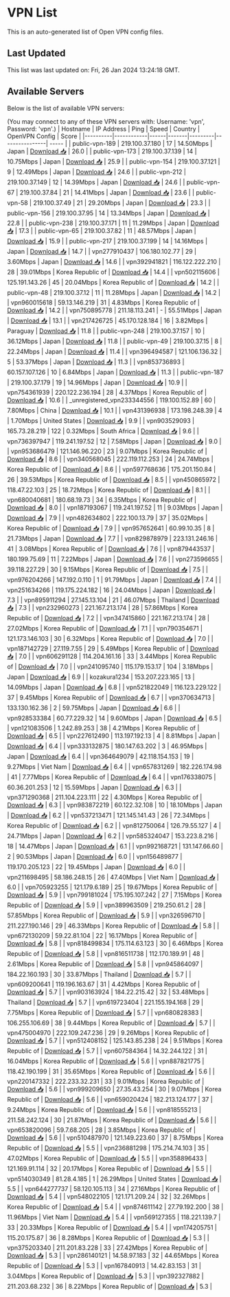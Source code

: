 # VPN List

This is an auto-generated list of Open VPN config files.

## Last Updated

This list was last updated on: Fri, 26 Jan 2024 13:24:18 GMT.

## Available Servers

Below is the list of available VPN servers:

(You may connect to any of these VPN servers with: Username: 'vpn', Password: 'vpn'.)
| Hostname | IP Address | Ping | Speed | Country | OpenVPN Config | Score |
|----------|------------|------|-------|---------|----------------| ----- |
| public-vpn-189 | 219.100.37.180 | 17 | 14.50Mbps | Japan | [Download 📥](./configs/server_0_JP.ovpn) | 26.0 |
| public-vpn-173 | 219.100.37.139 | 14 | 10.75Mbps | Japan | [Download 📥](./configs/server_1_JP.ovpn) | 25.9 |
| public-vpn-154 | 219.100.37.121 | 9 | 12.49Mbps | Japan | [Download 📥](./configs/server_2_JP.ovpn) | 24.6 |
| public-vpn-212 | 219.100.37.149 | 12 | 14.39Mbps | Japan | [Download 📥](./configs/server_3_JP.ovpn) | 24.6 |
| public-vpn-67 | 219.100.37.84 | 21 | 14.41Mbps | Japan | [Download 📥](./configs/server_4_JP.ovpn) | 23.6 |
| public-vpn-58 | 219.100.37.49 | 21 | 29.20Mbps | Japan | [Download 📥](./configs/server_5_JP.ovpn) | 23.3 |
| public-vpn-156 | 219.100.37.95 | 14 | 13.34Mbps | Japan | [Download 📥](./configs/server_6_JP.ovpn) | 22.8 |
| public-vpn-238 | 219.100.37.171 | 11 | 11.29Mbps | Japan | [Download 📥](./configs/server_7_JP.ovpn) | 17.3 |
| public-vpn-65 | 219.100.37.82 | 11 | 48.57Mbps | Japan | [Download 📥](./configs/server_8_JP.ovpn) | 15.9 |
| public-vpn-217 | 219.100.37.199 | 14 | 14.16Mbps | Japan | [Download 📥](./configs/server_9_JP.ovpn) | 14.7 |
| vpn277910437 | 106.180.102.77 | 29 | 3.60Mbps | Japan | [Download 📥](./configs/server_10_JP.ovpn) | 14.6 |
| vpn392941821 | 116.122.222.210 | 28 | 39.01Mbps | Korea Republic of | [Download 📥](./configs/server_11_KR.ovpn) | 14.4 |
| vpn502115606 | 125.191.143.26 | 45 | 20.04Mbps | Korea Republic of | [Download 📥](./configs/server_12_KR.ovpn) | 14.2 |
| public-vpn-48 | 219.100.37.12 | 11 | 11.28Mbps | Japan | [Download 📥](./configs/server_13_JP.ovpn) | 14.2 |
| vpn960015618 | 59.13.146.219 | 31 | 4.83Mbps | Korea Republic of | [Download 📥](./configs/server_14_KR.ovpn) | 14.2 |
| vpn750895778 | 211.18.113.241 | - | 55.51Mbps | Japan | [Download 📥](./configs/server_15_JP.ovpn) | 13.1 |
| vpn217426725 | 45.170.128.184 | 16 | 3.82Mbps | Paraguay | [Download 📥](./configs/server_16_PY.ovpn) | 11.8 |
| public-vpn-248 | 219.100.37.157 | 10 | 36.12Mbps | Japan | [Download 📥](./configs/server_17_JP.ovpn) | 11.8 |
| public-vpn-49 | 219.100.37.15 | 8 | 22.24Mbps | Japan | [Download 📥](./configs/server_18_JP.ovpn) | 11.4 |
| vpn396494587 | 121.106.136.32 | 5 | 53.37Mbps | Japan | [Download 📥](./configs/server_19_JP.ovpn) | 11.3 |
| vpn853736893 | 60.157.107.126 | 10 | 6.84Mbps | Japan | [Download 📥](./configs/server_20_JP.ovpn) | 11.3 |
| public-vpn-187 | 219.100.37.179 | 19 | 14.96Mbps | Japan | [Download 📥](./configs/server_21_JP.ovpn) | 10.9 |
| vpn754361939 | 220.122.236.194 | 28 | 4.37Mbps | Korea Republic of | [Download 📥](./configs/server_22_KR.ovpn) | 10.6 |
| _unregistered_vpn233344556 | 119.100.152.89 | 60 | 7.80Mbps | China | [Download 📥](./configs/server_23_CN.ovpn) | 10.1 |
| vpn431396938 | 173.198.248.39 | 4 | 1.70Mbps | United States | [Download 📥](./configs/server_24_US.ovpn) | 9.9 |
| vpn903529093 | 165.73.28.219 | 122 | 0.32Mbps | South Africa | [Download 📥](./configs/server_25_ZA.ovpn) | 9.6 |
| vpn736397947 | 119.241.197.52 | 12 | 7.58Mbps | Japan | [Download 📥](./configs/server_26_JP.ovpn) | 9.0 |
| vpn953686479 | 121.146.96.220 | 23 | 9.07Mbps | Korea Republic of | [Download 📥](./configs/server_27_KR.ovpn) | 8.6 |
| vpn340568045 | 222.119.112.253 | 24 | 24.74Mbps | Korea Republic of | [Download 📥](./configs/server_28_KR.ovpn) | 8.6 |
| vpn597768636 | 175.201.150.84 | 26 | 39.53Mbps | Korea Republic of | [Download 📥](./configs/server_29_KR.ovpn) | 8.5 |
| vpn450865972 | 118.47.22.103 | 25 | 18.72Mbps | Korea Republic of | [Download 📥](./configs/server_30_KR.ovpn) | 8.1 |
| vpn680040681 | 180.68.19.73 | 34 | 6.35Mbps | Korea Republic of | [Download 📥](./configs/server_31_KR.ovpn) | 8.0 |
| vpn187193067 | 119.241.197.52 | 11 | 9.03Mbps | Japan | [Download 📥](./configs/server_32_JP.ovpn) | 7.9 |
| vpn482634802 | 222.100.13.79 | 37 | 35.02Mbps | Korea Republic of | [Download 📥](./configs/server_33_KR.ovpn) | 7.9 |
| vpn957652641 | 60.99.10.35 | 8 | 21.73Mbps | Japan | [Download 📥](./configs/server_34_JP.ovpn) | 7.7 |
| vpn829878979 | 223.131.246.16 | 41 | 3.08Mbps | Korea Republic of | [Download 📥](./configs/server_35_KR.ovpn) | 7.6 |
| vpn879443537 | 180.199.75.69 | 11 | 7.22Mbps | Japan | [Download 📥](./configs/server_36_JP.ovpn) | 7.6 |
| vpn273596655 | 39.118.227.29 | 30 | 9.15Mbps | Korea Republic of | [Download 📥](./configs/server_37_KR.ovpn) | 7.5 |
| vpn976204266 | 147.192.0.110 | 1 | 91.79Mbps | Japan | [Download 📥](./configs/server_38_JP.ovpn) | 7.4 |
| vpn251634266 | 119.175.224.182 | 16 | 24.04Mbps | Japan | [Download 📥](./configs/server_39_JP.ovpn) | 7.3 |
| vpn895911294 | 27.145.13.104 | 21 | 46.07Mbps | Thailand | [Download 📥](./configs/server_40_TH.ovpn) | 7.3 |
| vpn232960273 | 221.167.213.174 | 28 | 57.86Mbps | Korea Republic of | [Download 📥](./configs/server_41_KR.ovpn) | 7.2 |
| vpn347415860 | 221.167.213.174 | 28 | 27.02Mbps | Korea Republic of | [Download 📥](./configs/server_42_KR.ovpn) | 7.1 |
| vpn790354671 | 121.173.146.103 | 30 | 6.32Mbps | Korea Republic of | [Download 📥](./configs/server_43_KR.ovpn) | 7.0 |
| vpn187142729 | 27.119.7.55 | 29 | 5.49Mbps | Korea Republic of | [Download 📥](./configs/server_44_KR.ovpn) | 7.0 |
| vpn606291128 | 114.204.161.16 | 33 | 3.44Mbps | Korea Republic of | [Download 📥](./configs/server_45_KR.ovpn) | 7.0 |
| vpn241095740 | 115.179.153.17 | 104 | 3.18Mbps | Japan | [Download 📥](./configs/server_46_JP.ovpn) | 6.9 |
| kozakura1234 | 153.207.223.165 | 13 | 14.09Mbps | Japan | [Download 📥](./configs/server_47_JP.ovpn) | 6.8 |
| vpn521822049 | 116.123.229.122 | 37 | 9.45Mbps | Korea Republic of | [Download 📥](./configs/server_48_KR.ovpn) | 6.7 |
| vpn370634713 | 133.130.162.36 | 2 | 59.75Mbps | Japan | [Download 📥](./configs/server_49_JP.ovpn) | 6.6 |
| vpn928533384 | 60.77.229.32 | 14 | 9.60Mbps | Japan | [Download 📥](./configs/server_50_JP.ovpn) | 6.5 |
| vpn121083506 | 1.242.89.253 | 38 | 4.21Mbps | Korea Republic of | [Download 📥](./configs/server_51_KR.ovpn) | 6.5 |
| vpn227612490 | 113.197.192.13 | 4 | 8.81Mbps | Japan | [Download 📥](./configs/server_52_JP.ovpn) | 6.4 |
| vpn333132875 | 180.147.63.202 | 3 | 46.95Mbps | Japan | [Download 📥](./configs/server_53_JP.ovpn) | 6.4 |
| vpn364649079 | 42.118.154.153 | 19 | 9.27Mbps | Viet Nam | [Download 📥](./configs/server_54_VN.ovpn) | 6.4 |
| vpn657831269 | 182.226.174.98 | 41 | 7.77Mbps | Korea Republic of | [Download 📥](./configs/server_55_KR.ovpn) | 6.4 |
| vpn176338075 | 60.36.201.253 | 12 | 15.59Mbps | Japan | [Download 📥](./configs/server_56_JP.ovpn) | 6.3 |
| vpn371290368 | 211.104.223.111 | 22 | 4.30Mbps | Korea Republic of | [Download 📥](./configs/server_57_KR.ovpn) | 6.3 |
| vpn983872219 | 60.122.32.108 | 10 | 18.10Mbps | Japan | [Download 📥](./configs/server_58_JP.ovpn) | 6.2 |
| vpn537213471 | 121.145.141.43 | 26 | 72.34Mbps | Korea Republic of | [Download 📥](./configs/server_59_KR.ovpn) | 6.2 |
| vpn812750064 | 126.79.55.127 | 4 | 24.71Mbps | Japan | [Download 📥](./configs/server_60_JP.ovpn) | 6.2 |
| vpn585324047 | 153.223.8.216 | 18 | 14.47Mbps | Japan | [Download 📥](./configs/server_61_JP.ovpn) | 6.1 |
| vpn992168721 | 131.147.66.60 | 2 | 90.53Mbps | Japan | [Download 📥](./configs/server_62_JP.ovpn) | 6.0 |
| vpn156489877 | 119.170.205.123 | 22 | 19.45Mbps | Japan | [Download 📥](./configs/server_63_JP.ovpn) | 6.0 |
| vpn211698495 | 58.186.248.15 | 26 | 47.40Mbps | Viet Nam | [Download 📥](./configs/server_64_VN.ovpn) | 6.0 |
| vpn705923255 | 121.179.6.189 | 25 | 19.67Mbps | Korea Republic of | [Download 📥](./configs/server_65_KR.ovpn) | 5.9 |
| vpn799181024 | 175.195.107.242 | 27 | 7.15Mbps | Korea Republic of | [Download 📥](./configs/server_66_KR.ovpn) | 5.9 |
| vpn389963509 | 219.250.61.2 | 28 | 57.85Mbps | Korea Republic of | [Download 📥](./configs/server_67_KR.ovpn) | 5.9 |
| vpn326596710 | 211.227.190.146 | 29 | 46.33Mbps | Korea Republic of | [Download 📥](./configs/server_68_KR.ovpn) | 5.8 |
| vpn672130209 | 59.22.81.104 | 22 | 16.17Mbps | Korea Republic of | [Download 📥](./configs/server_69_KR.ovpn) | 5.8 |
| vpn818499834 | 175.114.63.123 | 30 | 6.46Mbps | Korea Republic of | [Download 📥](./configs/server_70_KR.ovpn) | 5.8 |
| vpn816511738 | 112.170.189.91 | 48 | 2.61Mbps | Korea Republic of | [Download 📥](./configs/server_71_KR.ovpn) | 5.8 |
| vpn945864097 | 184.22.160.193 | 30 | 33.87Mbps | Thailand | [Download 📥](./configs/server_72_TH.ovpn) | 5.7 |
| vpn609200641 | 119.196.163.67 | 31 | 4.42Mbps | Korea Republic of | [Download 📥](./configs/server_73_KR.ovpn) | 5.7 |
| vpn903163924 | 184.22.215.42 | 32 | 53.48Mbps | Thailand | [Download 📥](./configs/server_74_TH.ovpn) | 5.7 |
| vpn619723404 | 221.155.194.168 | 29 | 7.75Mbps | Korea Republic of | [Download 📥](./configs/server_75_KR.ovpn) | 5.7 |
| vpn680828383 | 106.255.106.69 | 38 | 9.44Mbps | Korea Republic of | [Download 📥](./configs/server_76_KR.ovpn) | 5.7 |
| vpn475004970 | 222.109.247.236 | 29 | 9.26Mbps | Korea Republic of | [Download 📥](./configs/server_77_KR.ovpn) | 5.7 |
| vpn512408152 | 125.143.85.238 | 24 | 9.51Mbps | Korea Republic of | [Download 📥](./configs/server_78_KR.ovpn) | 5.7 |
| vpn607584364 | 14.32.244.122 | 31 | 16.04Mbps | Korea Republic of | [Download 📥](./configs/server_79_KR.ovpn) | 5.6 |
| vpn887821775 | 118.42.190.199 | 31 | 35.65Mbps | Korea Republic of | [Download 📥](./configs/server_80_KR.ovpn) | 5.6 |
| vpn220147332 | 222.233.32.231 | 33 | 9.01Mbps | Korea Republic of | [Download 📥](./configs/server_81_KR.ovpn) | 5.6 |
| vpn999209650 | 27.35.43.254 | 30 | 9.07Mbps | Korea Republic of | [Download 📥](./configs/server_82_KR.ovpn) | 5.6 |
| vpn659020424 | 182.213.124.177 | 37 | 9.24Mbps | Korea Republic of | [Download 📥](./configs/server_83_KR.ovpn) | 5.6 |
| vpn818555213 | 211.58.242.124 | 30 | 21.87Mbps | Korea Republic of | [Download 📥](./configs/server_84_KR.ovpn) | 5.6 |
| vpn653820096 | 59.7.68.205 | 28 | 3.85Mbps | Korea Republic of | [Download 📥](./configs/server_85_KR.ovpn) | 5.6 |
| vpn510487970 | 121.149.223.60 | 37 | 8.75Mbps | Korea Republic of | [Download 📥](./configs/server_86_KR.ovpn) | 5.5 |
| vpn236881298 | 175.214.74.103 | 35 | 47.02Mbps | Korea Republic of | [Download 📥](./configs/server_87_KR.ovpn) | 5.5 |
| vpn358896433 | 121.169.91.114 | 32 | 20.17Mbps | Korea Republic of | [Download 📥](./configs/server_88_KR.ovpn) | 5.5 |
| vpn514030349 | 81.28.4.185 | 1 | 26.29Mbps | United States | [Download 📥](./configs/server_89_US.ovpn) | 5.5 |
| vpn644277737 | 58.120.105.113 | 34 | 27.16Mbps | Korea Republic of | [Download 📥](./configs/server_90_KR.ovpn) | 5.4 |
| vpn548022105 | 121.171.209.24 | 32 | 32.26Mbps | Korea Republic of | [Download 📥](./configs/server_91_KR.ovpn) | 5.4 |
| vpn874611142 | 27.79.192.200 | 38 | 11.96Mbps | Viet Nam | [Download 📥](./configs/server_92_VN.ovpn) | 5.4 |
| vpn569127355 | 118.221.139.7 | 33 | 20.33Mbps | Korea Republic of | [Download 📥](./configs/server_93_KR.ovpn) | 5.4 |
| vpn174205751 | 115.20.175.87 | 36 | 8.28Mbps | Korea Republic of | [Download 📥](./configs/server_94_KR.ovpn) | 5.3 |
| vpn375203340 | 211.201.83.228 | 33 | 27.42Mbps | Korea Republic of | [Download 📥](./configs/server_95_KR.ovpn) | 5.3 |
| vpn286140121 | 14.58.97.183 | 32 | 44.65Mbps | Korea Republic of | [Download 📥](./configs/server_96_KR.ovpn) | 5.3 |
| vpn167840913 | 14.42.83.153 | 31 | 3.04Mbps | Korea Republic of | [Download 📥](./configs/server_97_KR.ovpn) | 5.3 |
| vpn392327882 | 211.203.68.232 | 36 | 8.22Mbps | Korea Republic of | [Download 📥](./configs/server_98_KR.ovpn) | 5.3 |
